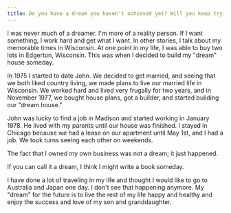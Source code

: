 ```yaml
---
title: Do you have a dream you haven't achieved yet? Will you keep trying?
---
```


I was never much of a dreamer.  I'm more of a reality person.  If I want something, I work hard and get what I want.  In other stories, I talk about my memorable times in Wisconsin.  At one point in my life, I was able to buy two lots in Edgerton, Wisconsin.  This was when I decided to build my "dream" house someday.

In 1975 I started to date John.  We decided to get married, and seeing that we both liked country living, we made plans to live our married life in Wisconsin.  We worked hard and lived very frugally for two years, and in November 1977, we bought house plans, got a builder, and started building our "dream house."

John was lucky to find a job in Madison and started working in January 1978.  He lived with my parents until our house was finished.  I stayed in Chicago because we had a lease on our apartment until May 1st, and I had a job.  We took turns seeing each other on weekends.

The fact that I owned my own business was not a dream; it just happened.

If you can call it a dream, I think I might write a book someday.

I have done a lot of traveling in my life and thought I would like to go to Australia and Japan one day.  I don't see that happening anymore.  My "dream" for the future is to live the rest of my life happy and healthy and enjoy the success and love of my son and granddaughter.
